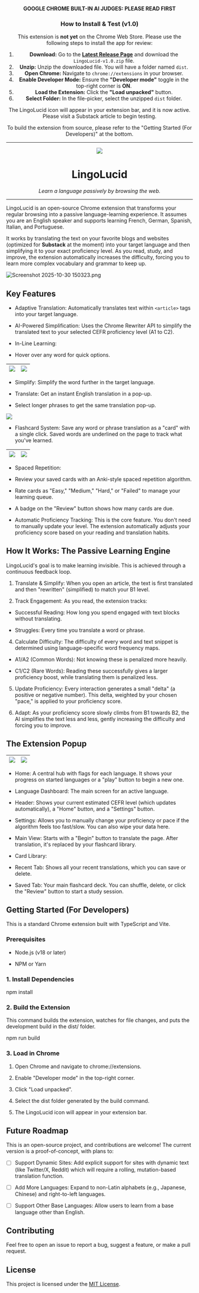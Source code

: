 <div align="center">

**GOOGLE CHROME BUILT-IN AI JUDGES: PLEASE READ FIRST**

### How to Install & Test (v1.0)

This extension is **not yet** on the Chrome Web Store. Please use the following steps to install the app for review:

1.  **Download:** Go to the **[Latest Release Page](https://github.com/AughtDev/LingoLucid/releases/latest)** and
    download the `LingoLucid-v1.0.zip` file.
2.  **Unzip:** Unzip the downloaded file. You will have a folder named `dist`.
3.  **Open Chrome:** Navigate to `chrome://extensions` in your browser.
4.  **Enable Developer Mode:** Ensure the **"Developer mode"** toggle in the top-right corner is **ON**.
5.  **Load the Extension:** Click the **"Load unpacked"** button.
6.  **Select Folder:** In the file-picker, select the unzipped `dist` folder.

The LingoLucid icon will appear in your extension bar, and it is now active. Please visit a Substack article to begin testing.

To build the extension from source, please refer to the "Getting Started (For Developers)" at the bottom.

</div>

---

<div align="center">
<p align="center">
 <img src="public/icons/icon128.png"/>
 </p>

# LingoLucid

*Learn a language passively by browsing the web.*

</div>

---

LingoLucid is an open-source Chrome extension that transforms your regular browsing into a passive language-learning experience. It assumes you are an English speaker and supports learning French, German, Spanish, Italian, and Portuguese.

It works by translating the text on your favorite blogs and websites (optimized for **Substack** at the moment) into 
your target language and then simplifying it to your exact proficiency level. As you read, study, and improve, the extension automatically increases the difficulty, forcing you to learn more complex vocabulary and grammar to keep up.

![Screenshot 2025-10-30 150323.png](./media/screenshots/Screenshot%202025-10-30%20150323.png)

## Key Features

- Adaptive Translation: Automatically translates text within ```<article>``` tags into your target language.

- AI-Powered Simplification: Uses the Chrome Rewriter API to simplify the translated text to your selected CEFR proficiency level (A1 to C2).

- In-Line Learning:

- Hover over any word for quick options.

| ![](./media/screenshots/Screenshot%202025-10-30%20150706.png) | ![](./media/screenshots/Screenshot%202025-10-30%20150755.png) |
|---------------------------------------------------------------|---------------------------------------------------------------|

- Simplify: Simplify the word further in the target language.

- Translate: Get an instant English translation in a pop-up.

- Select longer phrases to get the same translation pop-up.

![](./media/screenshots/Screenshot%202025-10-30%20150844.png)

- Flashcard System: Save any word or phrase translation as a "card" with a single click. Saved words are underlined on the page to track what you've learned.

| ![](./media/screenshots/Screenshot%202025-10-30%20150426.png) | ![](./media/screenshots/Screenshot%202025-10-30%20151810.png) |
| ------------------------------------------------------------- | ------------------------------------------------------------- |

- Spaced Repetition:

- Review your saved cards with an Anki-style spaced repetition algorithm.

- Rate cards as "Easy," "Medium," "Hard," or "Failed" to manage your learning queue.

- A badge on the "Review" button shows how many cards are due.

- Automatic Proficiency Tracking: This is the core feature. You don't need to manually update your level. The extension automatically adjusts your proficiency score based on your reading and translation habits.

## How It Works: The Passive Learning Engine

LingoLucid's goal is to make learning invisible. This is achieved through a continuous feedback loop.

1. Translate & Simplify: When you open an article, the text is first translated and then "rewritten" (simplified) to match your B1 level.

2. Track Engagement: As you read, the extension tracks:
- Successful Reading: How long you spend engaged with text blocks without translating.

- Struggles: Every time you translate a word or phrase.
4. Calculate Difficulty: The difficulty of every word and text snippet is determined using language-specific word frequency maps.
- A1/A2 (Common Words): Not knowing these is penalized more heavily.

- C1/C2 (Rare Words): Reading these successfully gives a larger proficiency boost, while translating them is penalized less.
5. Update Proficiency: Every interaction generates a small "delta" (a positive or negative number). This delta, weighted by your chosen "pace," is applied to your proficiency score.

6. Adapt: As your proficiency score slowly climbs from B1 towards B2, the AI simplifies the text less and less, gently increasing the difficulty and forcing you to improve.

## The Extension Popup

| ![](./media/screenshots/Screenshot%202025-10-30%20151311.png) | ![](./media/screenshots/Screenshot%202025-10-30%20151247.png) |
| ------------------------------------------------------------- | ------------------------------------------------------------- |

- Home: A central hub with flags for each language. It shows your progress on started languages or a "play" button to begin a new one.

- Language Dashboard: The main screen for an active language.

- Header: Shows your current estimated CEFR level (which updates automatically), a "Home" button, and a "Settings" button.

- Settings: Allows you to manually change your proficiency or pace if the algorithm feels too fast/slow. You can also wipe your data here.

- Main View: Starts with a "Begin" button to translate the page. After translation, it's replaced by your flashcard library.

- Card Library:

- Recent Tab: Shows all your recent translations, which you can save or delete.

- Saved Tab: Your main flashcard deck. You can shuffle, delete, or click the "Review" button to start a study session.

## Getting Started (For Developers)

This is a standard Chrome extension built with TypeScript and Vite.

### Prerequisites

- Node.js (v18 or later)

- NPM or Yarn

### 1. Install Dependencies

npm install  

### 2. Build the Extension

This command builds the extension, watches for file changes, and puts the development build in the dist/ folder.

npm run build  

### 3. Load in Chrome

1. Open Chrome and navigate to chrome://extensions.

2. Enable "Developer mode" in the top-right corner.

3. Click "Load unpacked".

4. Select the dist folder generated by the build command.

5. The LingoLucid icon will appear in your extension bar.

## Future Roadmap

This is an open-source project, and contributions are welcome! The current version is a proof-of-concept, with plans to:

- [ ] Support Dynamic Sites: Add explicit support for sites with dynamic text (like Twitter/X, Reddit) which will require a rolling, mutation-based translation function.

- [ ] Add More Languages: Expand to non-Latin alphabets (e.g., Japanese, Chinese) and right-to-left languages.

- [ ] Support Other Base Languages: Allow users to learn from a base language other than English.

## Contributing

Feel free to open an issue to report a bug, suggest a feature, or make a pull request.

## License

This project is licensed under the [MIT License](./LICENSE).
